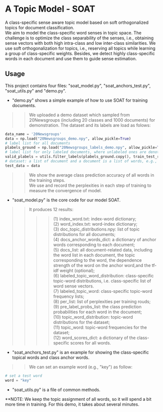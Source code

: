 # A Topic Model - SOAT

 A class-specific sense aware topic model based on soft orthogonalized topics for document classification.  
 We aim to model the class-specific word senses in topic space. The challenge is to optimize the class separability of the senses, i.e., obtaining sense vectors with both high intra-class and low inter-class similarities. We use soft orthogonalization for topics, i.e., reserving all topics while learning a group of class-specific weights. Besides, we detect highly class-specific words in each document and use them to guide sense estimation.  
  
   
## Usage
  
This project contains four files: "soat_model.py", "soat_anchors_test.py", "soat_utils.py" and "demo.py".   
* "demo.py" shows a simple example of how to use SOAT for training documents.  
>> We uploaded a demo dataset which sampled from 20Newsgroups (including 20 classes and 1000 documents) for demonstration. The dataset and its labels are load as folows:
```python 
data_name = '20Newsgroups'
data = np.load("20Newsgroups_demo.npy", allow_pickle=True)
# label list for all documents
plabels_ground = np.load("20Newsgroups_labels_demo.npy", allow_pickle=True)
# label list for only labeled documents, where unlabeled ones are denoted by 0, e.g., [1,2,0,0,...].
valid_plabels = utils.filter_labels(plabels_ground.copy(), train_test_ratio)
# dataset: a list of document and a document is a list of words, e.g., ([["a","b", "c"], ["d", "e"]]).
test_data = data
```
>>
>> We show the average class prediction accuracy of all words in the training steps.  
>> We use and record the perplexities in each step of training to measure the convergence of model.
     
* "soat_model.py" is the core code for our model SOAT.  
>> It produces 12 results: 
>>>>(1) index_word.txt: index-word dictionary;  
>>>>(2) word_index.txt: word-index dictionary;  
>>>>(3) doc_topic_distributions.npy: list of topic distributions for all documents;  
>>>>(4) docs_anchor_words_dict: a dictionary of anchor words corresponding to each document;  
>>>>(5) docs_list: all document-related data, including the word list in each document, the topic corresponding to the word, the dependence strength of the word on the anchor word,and the tf-idf weight (optional);  
>>>>(6) labeled_topic_word_distribution: class-specific topic-word distributions, i.e. class-specific list of word sense vectors.  
>>>>(7) labeled_topic_word: class-specific topic-word frequency lists;  
>>>>(8) per_list: list of perplexities per training rouds;  
>>>>(9) pre_label_probs_list: the class prediction probabilities for each word in the document;  
>>>>(10) topic_word_distribution: topic-word distributions for the dataset;  
>>>>(11) topic_word: topic-word frequencies for the dataset;  
>>>>(12) word_scores_dict: a dictionary of the class-specific scores for all words.  
   
* "soat_anchors_test.py" is an example for showing the class-specific topical words and class anchor words.  
>>We can set an example word (e.g., "key") as follow:  
```python  
# set a test word  
word = "key"  
``` 
* "soat_utils.py" is a file of common methods.  
  
  
**NOTE: We keep the topic assignment of all words, so it will spend a bit more time in training. For this demo, it takes about several minutes. 
		

